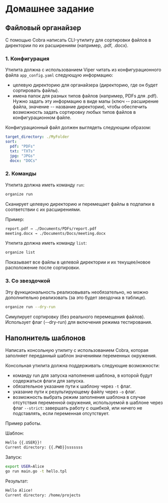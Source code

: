 # Домашнее задание

## Файловый органайзер

С помощью Cobra написать CLI-утилиту для сортировки файлов
в директории по их расширениям (например, .pdf, .docx).

### 1. Конфигурация

Утилита должна с использованием Viper читать
из конфигурационного файла `app_config.yaml` следующую информацию:

- целевую директорию для органайзера (директорию,
  где он будет сортировать файлы).
- имена папок для разных типов файлов (например, PDFs для .pdf).
  Нужно задать эту информацию в виде мапы (ключ -- расширение файла,
  значение -- название директории),
  чтобы обеспечить возможность задать сортировку любых типов
  файлов в конфигурационном файле.

Конфигурационный файл должен выглядеть следующим образом:

```yaml
target_directory: ./MyFolder
sort:
  pdf: "PDFs"
  txt: "TXTs"
  jpg: "JPGs"
  docx: "DOCs"
```

### 2. Команды

Утилита должна иметь команду `run`:

```bash
organize run
```

Сканирует целевую директорию и перемещает файлы
в подпапки в соответствии с их расширениями.

Пример:

```bash
report.pdf → ./Documents/PDFs/report.pdf
meeting.docx → ./Documents/Docs/meeting.docx
```

Утилита должна иметь команду `list`:

```bash
organize list
```

Показывает все файлы в целевой директории
и их текущее/новое расположение после сортировки.

### 3. Со звездочкой

Эту функциональность реализовывать необязательно,
но можно дополнительно реализовать
(за это будет звездочка в таблице).

```bash
organize run --dry-run
```

Симулирует сортировку (без реального перемещения файлов).
Использует флаг (--dry-run) для включения режима тестирования.

## Наполнитель шаблонов

Написать консольную утилиту с использованием Cobra,
которая заполняет переданный шаблон значениями переменных окружения.

Консольная утилита должна поддерживать следующие возможности:

- команду run для запуска наполнения шаблона,
  в которой будут содержаться флаги для запуска.
- обязательное указание пути к шаблону через `-t` флаг.
- указание пути к результирующему файлу через `-o` флаг.
- возможность выбрать режим заполнения шаблона
  в случае отсутствия переменной окружения,
  используемой в шаблоне через флаг `--strict`:
  завершать работу с ошибкой, или ничего не подставлять,
  если переменная отсутствует.

Пример работы.

Шаблон:

```bash
Hello {{.USER}}!
Current directory: {{.PWD}}sssssss
```

Запуск:

```bash
export USER=Alice
go run main.go -t hello.tpl
```

Результат:

```bash
Hello Alice!
Current directory: /home/projects
```
